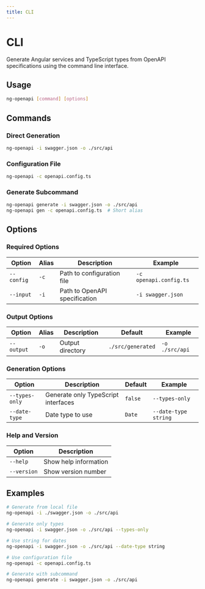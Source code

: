 ```yaml
---
title: CLI
---
```


# CLI

Generate Angular services and TypeScript types from OpenAPI specifications using the command line interface.

## Usage

```bash
ng-openapi [command] [options]
```

## Commands

### Direct Generation
```bash
ng-openapi -i swagger.json -o ./src/api
```

### Configuration File
```bash
ng-openapi -c openapi.config.ts
```

### Generate Subcommand
```bash
ng-openapi generate -i swagger.json -o ./src/api
ng-openapi gen -c openapi.config.ts  # Short alias
```

## Options

### Required Options

| Option | Alias | Description | Example |
|--------|-------|-------------|---------|
| `--config` | `-c` | Path to configuration file | `-c openapi.config.ts` |
| `--input` | `-i` | Path to OpenAPI specification | `-i swagger.json` |

### Output Options

| Option | Alias | Description | Default | Example |
|--------|-------|-------------|---------|---------|
| `--output` | `-o` | Output directory | `./src/generated` | `-o ./src/api` |

### Generation Options

| Option | Description | Default | Example |
|--------|-------------|---------|---------|
| `--types-only` | Generate only TypeScript interfaces | `false` | `--types-only` |
| `--date-type` | Date type to use | `Date` | `--date-type string` |

### Help and Version

| Option | Description |
|--------|-------------|
| `--help` | Show help information |
| `--version` | Show version number |

## Examples

```bash
# Generate from local file
ng-openapi -i ./swagger.json -o ./src/api

# Generate only types
ng-openapi -i swagger.json -o ./src/api --types-only

# Use string for dates
ng-openapi -i swagger.json -o ./src/api --date-type string

# Use configuration file
ng-openapi -c openapi.config.ts

# Generate with subcommand
ng-openapi generate -i swagger.json -o ./src/api
```